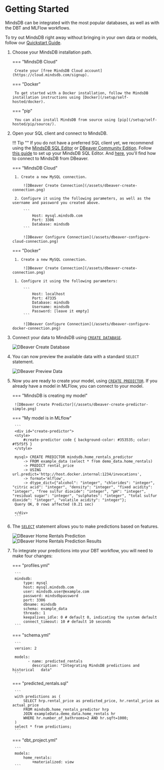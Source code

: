 # Getting Started

MindsDB can be integrated with the most popular databases, as well as with the DBT and MLFlow workflows.

To try out MindsDB right away without bringing in your own data or models, follow our [Quickstart Guide](/).

1. Choose your MindsDB installation path.

    === "MindsDB Cloud"

        Create your [free MindsDB Cloud account](https://cloud.mindsdb.com/signup).

    === "Docker"

        To get started with a Docker installation, follow the MindsDB installation instructions using [Docker](/setup/self-hosted/docker).

    === "pip"

        You can also install MindsDB from source using [pip](/setup/self-hosted/pip/source/).

1. Open your SQL client and connect to MindsDB.

    !!! Tip ""
        If you do not have a preferred SQL client yet, we recommend using the [MindsDB SQL Editor](https://cloud.mindsdb.com/editor) or [DBeaver Community Edition](https://dbeaver.io/download/). Follow [this guide](setup/cloud/) to set up your MindsDB SQL Editor. And [here](connect/dbeaver/), you'll find how to connect to MindsDB from DBeaver.

    === "MindsDB Cloud"

        1. Create a new MySQL connection.

            ![DBeaver Create Connection](/assets/dbeaver-create-connection.png)
            
        2. Configure it using the following parameters, as well as the username and password you created above.

            ```
                Host: mysql.mindsdb.com
                Port: 3306
                Database: mindsdb
            ```

            ![DBeaver Configure Connection](/assets/dbeaver-configure-cloud-connection.png)

    === "Docker"

        1. Create a new MySQL connection.

            ![DBeaver Create Connection](/assets/dbeaver-create-connection.png)
            
        1. Configure it using the following parameters:

            ```
                Host: localhost
                Port: 47335
                Database: mindsdb
                Username: mindsdb
                Password: [leave it empty]
            ```

            ![DBeaver Configure Connection](/assets/dbeaver-configure-docker-connection.png)

1. Connect your data to MindsDB using [`CREATE DATABASE`](https://docs.mindsdb.com/sql/create/databases/).

    ![DBeaver Create Database](/assets/dbeaver-create-database.png)

1. You can now preview the available data with a standard `SELECT` statement.

    ![DBeaver Preview Data](/assets/dbeaver-preview-data.png)

1. Now you are ready to create your model, using [`CREATE PREDICTOR`](https://docs.mindsdb.com/sql/create/predictor/). If you already have a model in MLFlow, you can connect to your model.

    === "MindsDB is creating my model"

        ![DBeaver Create Predictor](/assets/dbeaver-create-predictor-simple.png)

    === "My model is in MLflow"

        ```
        <div id="create-predictor">
        <style>
            #create-predictor code { background-color: #353535; color: #f5f5f5 }
        </style>
        
        mysql> CREATE PREDICTOR mindsdb.home_rentals_predictor
            -> FROM example_data (select * from demo_data.home_rentals)
            -> PREDICT rental_price
            -> USING url.predict='http://host.docker.internal:1234/invocations',
            -> format='mlflow',
            -> dtype_dict={"alcohol": "integer", "chlorides": "integer", "citric acid": "integer", "density": "integer", "fixed acidity": "integer", "free sulfur dioxide": "integer", "pH": "integer", "residual sugar": "integer", "sulphates": "integer", "total sulfur dioxide": "integer", "volatile acidity": "integer"};
        Query OK, 0 rows affected (0.21 sec)
            
        </div>
        ```

1. The [`SELECT`](/sql/api/select) statement allows you to make predictions based on features.

    ![DBeaver Home Rentals Prediction](/assets/dbeaver-home-rentals-prediction.png)
    ![DBeaver Home Rentals Prediction Results](/assets/dbeaver-home-rentals-prediction-results.png)

1. To integrate your predictions into your DBT workflow, you will need to make four changes:

    === "profiles.yml"

        ```
        mindsdb:
            type: mysql
            host: mysql.mindsdb.com
            user: mindsdb.user@example.com
            password: mindsdbpassword
            port: 3306
            dbname: mindsdb
            schema: example_data
            threads: 1
            keepalives_idle: 0 # default 0, indicating the system default
            connect_timeout: 10 # default 10 seconds
        ```

    === "schema.yml"

        ```
        version: 2

        models:
              - name: predicted_rentals
                description: "Integrating MindsDB predictions and historical   data"
        ```

    === "predicted_rentals.sql"

        ```
        with predictions as (
            SELECT hrp.rental_price as predicted_price, hr.rental_price as actual_price
            FROM mindsdb.home_rentals_predictor hrp
            JOIN exampleData.demo_data.home_rentals hr
            WHERE hr.number_of_bathrooms=2 AND hr.sqft=1000;
        )
        select * from predictions;
        ```

    === "dbt_project.yml"

        ```
        models:
            home_rentals:
                +materialized: view
        ```
